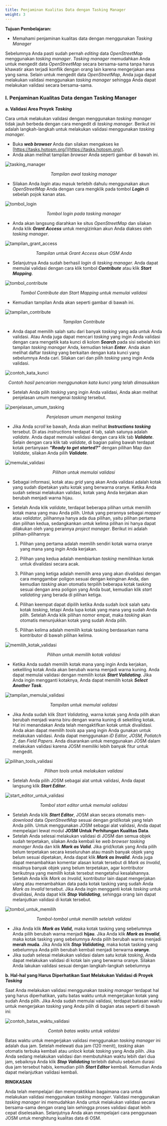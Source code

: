 ```yaml
---
title: Penjaminan Kualitas Data dengan Tasking Manager
weight: 3
---
```



**Tujuan Pembelajaran:**

*   Memahami penjaminan kualitas data dengan menggunakan _Tasking Manager_

Sebelumnya Anda pasti sudah pernah _editing_ data _OpenStreetMap_ menggunakan _tasking manager_. _Tasking manager_ memudahkan Anda untuk mengedit data _OpenStreetMap_ secara bersama-sama tanpa harus khawatir akan terjadi konflik dengan orang lain karena mengerjakan area yang sama. Selain untuk mengedit data _OpenStreetMap_, Anda juga dapat melakukan validasi menggunakan _tasking manager_ sehingga Anda dapat melakukan validasi secara bersama-sama.

### I. Penjaminan Kualitas Data dengan Tasking Manager

**a. Validasi Area Proyek _Tasking_**

Cara untuk melakukan validasi dengan menggunakan _tasking manager_ tidak jauh berbeda dengan cara mengedit di _tasking manager_. Berikut ini adalah langkah-langkah untuk melakukan validasi menggunakan _tasking manager._

*   Buka **_web browser_** Anda dan silakan mengakses ke [https://tasks.hotosm.org/](https://tasks.hotosm.org/).
*   Anda akan melihat tampilan _browser_ Anda seperti gambar di bawah ini.

![tasking_manager](/id/images/04-Data-Validation-and-Quality-Assurance/03-Penjaminan-Kualitas-Data-dengan-Tasking-Manager/0301_Tampilan_tasking_manager.png)
<p align="center"><i>Tampilan awal tasking manager</i><p align="center">

*   Silakan Anda _login_ atau masuk terlebih dahulu menggunakan akun _OpenStreetMap_ Anda  dengan cara mengklik pada tombol **_Login_** di sebelah pojok kanan atas.

![tombol_login](/id/images/04-Data-Validation-and-Quality-Assurance/03-Penjaminan-Kualitas-Data-dengan-Tasking-Manager/0302_Tombol_login_pada_tasking_manager.png)
<p align="center"><i>Tombol login pada tasking manager</i><p align="center">

*   Anda akan langsung diarahkan ke  situs _OpenStreetMap_ dan silakan Anda klik **_Grant Access_** untuk mengizinkan akun Anda diakses oleh _tasking manager_.

![tampilan_grant_access](/id/images/04-Data-Validation-and-Quality-Assurance/03-Penjaminan-Kualitas-Data-dengan-Tasking-Manager/0303_Tampilan_untuk_Grant_Access_akun_OSM_Anda.png)
<p align="center"><i>Tampilan untuk Grant Access akun OSM Anda</i><p align="center">

*   Selanjutnya Anda sudah berhasil _login_ di _tasking manager._ Anda dapat memulai validasi dengan cara klik tombol **_Contribute_** atau klik **_Start Mapping_**.

![tombol_contribute](/id/images/04-Data-Validation-and-Quality-Assurance/03-Penjaminan-Kualitas-Data-dengan-Tasking-Manager/0304_Tombol_Contribute_dan_Start_Mapping_untuk_memulai_validasi.png)
<p align="center"><i>Tombol Contribute dan Start Mapping untuk memulai validasi</i><p align="center">

*    Kemudian tampilan Anda akan seperti gambar di bawah ini.

![tampilan_contribute](/id/images/04-Data-Validation-and-Quality-Assurance/03-Penjaminan-Kualitas-Data-dengan-Tasking-Manager/0305_Tampilan_Contribute.png)
<p align="center"><i>Tampilan Contribute</i><p align="center">

*   Anda dapat memilih salah satu dari banyak _tasking_ yang ada untuk Anda validasi. Atau Anda juga dapat mencari _tasking_ yang ingin Anda validasi dengan cara mengetik kata kunci di kolom **_Search_** pada sisi sebelah kiri tampilan _tasking manager_ Anda, kemudian tekan **_Enter_**. Anda akan melihat daftar _tasking_ yang berkaitan dengan kata kunci yang sebelumnya Anda cari. Silakan cari dan pilih _tasking_ yang ingin Anda validasi.

![contoh_kata_kunci](/id/images/04-Data-Validation-and-Quality-Assurance/03-Penjaminan-Kualitas-Data-dengan-Tasking-Manager/0306_Contoh_hasil_pencarian_menggunakan_kata_kunci_yang_telah_dimasukkan.png)
<p align="center"><i>Contoh hasil pencarian menggunakan kata kunci yang telah dimasukkan</i><p align="center">

*   Setelah Anda pilih _tasking_ yang ingin Anda validasi, Anda akan melihat penjelasan umum mengenai _tasking_ tersebut.

![penjelasan_umum_tasking](/id/images/04-Data-Validation-and-Quality-Assurance/03-Penjaminan-Kualitas-Data-dengan-Tasking-Manager/0307_Penjelasan_umum_mengenai_tasking.png)
<p align="center"><i>Penjelasan umum mengenai tasking</i><p align="center">

*   Jika Anda _scroll_ ke bawah, Anda akan melihat **_Instructions tasking_** tersebut. Di atas _instructions_ terdapat 4 tab, salah satunya adalah _validate_. Anda dapat memulai validasi dengan cara klik tab **_Validate_**. Selain dengan cara klik tab _validate_, di bagian paling bawah terdapat kotak pertanyaan **_“Ready to get started?”_** dengan pilihan Map dan _Validate_, silakan Anda pilih  **_Validate_**.

![memulai_validasi](/id/images/04-Data-Validation-and-Quality-Assurance/03-Penjaminan-Kualitas-Data-dengan-Tasking-Manager/0308_Pilihan_untuk_memulai_validasi.png)
<p align="center"><i>Pilihan untuk memulai validasi</i><p align="center">


*   Sebagai informasi, kotak atau _grid_ yang akan Anda validasi adalah kotak yang sudah dipetakan yaitu kotak yang berwarna oranye. Ketika Anda sudah selesai melakukan validasi, kotak yang Anda kerjakan akan berubah menjadi warna hijau.

*   Setelah Anda klik *_validate_*, terdapat beberapa pilihan untuk memilih kotak mana yang mau Anda pilih. Untuk yang perannya sebagai _mapper_ atau _validator_, pilihannya hanya ada dua pilihan, yaitu pilihan pertama dan pilihan kedua, sedangkankan untuk kelima pilihan ini hanya dapat dilakukan oleh yang perannya _project manager_. Berikut ini adalah pilihan-pilihannya:

    1. Pilihan yang pertama adalah memilih sendiri kotak warna oranye yang mana yang ingin Anda kerjakan. 

    2. Pilihan yang kedua adalah membiarkan _tasking_ memilihkan kotak untuk divalidasi secara acak. 

    3. Pilihan yang ketiga adalah memilih area yang akan divalidasi dengan cara menggambar poligon sesuai dengan keinginan Anda, dan kemudian _tasking_ akan otomatis terpilih beberapa kotak tasking sesuai dengan area poligon yang Anda buat, kemudian klik _start validating_ yang berada di pilihan ketiga.

    4. Pilihan keempat dapat dipilih ketika Anda sudah _lock_ salah satu kotak _tasking_, tetapi Anda lupa kotak yang mana yang sudah Anda pilih. Setelah Anda klik pilihan nomor empat, maka _tasking_ akan otomatis menunjukkan kotak yang sudah Anda pilih.

    5. Pilihan kelima adalah memilih kotak tasking berdasarkan nama kontributor di bawah pilihan kelima.

![memilih_kotak_validasi](/id/images/04-Data-Validation-and-Quality-Assurance/03-Penjaminan-Kualitas-Data-dengan-Tasking-Manager/0309_Pilihan_untuk_memilih_kotak_validasi.png)
<p align="center"><i>Pilihan untuk memilih kotak validasi</i><p align="center">

*   Ketika Anda sudah memilih kotak mana yang ingin Anda kerjakan, sekeliling kotak Anda akan berubah warna menjadi warna kuning. Anda dapat memulai validasi dengan memilih kotak **_Start Validating_**. Jika Anda ingin mengganti kotaknya, Anda dapat memilih kotak **_Select Another Task_**.

![tampilan_memulai_validasi](/id/images/04-Data-Validation-and-Quality-Assurance/03-Penjaminan-Kualitas-Data-dengan-Tasking-Manager/0310_Tampilan_untuk_memulai_validasi.png)
<p align="center"><i>Tampilan untuk memulai validasi</i><p align="center">

*   Jika Anda sudah klik _Start Validating_, warna kotak yang Anda pilih akan berubah menjadi warna biru dengan warna kuning di sekeliling kotak. Hal ini menandakan Anda telah mengaktifkan kotak untuk divalidasi. Anda akan dapat memilih _tools_ apa yang ingin Anda gunakan untuk melakukan validasi. Anda dapat menggunakan _iD Editor, JOSM, Potlatch 2_, dan _Field Papers_. Anda disarankan untuk menggunakan JOSM dalam melakukan validasi karena JOSM memiliki lebih banyak fitur untuk mengedit.

![pilihan_tools_validasi](/id/images/04-Data-Validation-and-Quality-Assurance/03-Penjaminan-Kualitas-Data-dengan-Tasking-Manager/0311_Pilihan_tools_untuk_melakukan_validasi.png)
<p align="center"><i>Pilihan tools untuk melakukan validasi</i><p align="center">

*   Setelah Anda pilih JOSM sebagai alat untuk validasi, Anda dapat langsung klik **_Start Editor_**. 

![start_editor_untuk_validasi](/id/images/04-Data-Validation-and-Quality-Assurance/03-Penjaminan-Kualitas-Data-dengan-Tasking-Manager/0312_Tombol_start_editor_untuk_memulai_validasi.png)
<p align="center"><i>Tombol start editor untuk memulai validasi</i><p align="center">

*   Setelah Anda klik **_Start Editor_**, JOSM akan secara otomatis men-_download_ data _OpenStreetMap_ sesuai dengan _grid_/kotak yang telah Anda pilih. Untuk menggunakan JOSM sebagai alat validasi, Anda dapat mempelajari lewat modul **JOSM Untuk Perhitungan Kualitas Data**.
*   Setelah Anda selesai melakukan validasi di JOSM dan semua objek sudah terpetakan, silakan Anda kembali ke _web browser tasking manager_ Anda dan klik **_Mark as Valid_**. Jika grid/kotak yang Anda pilih belum terpetakan secara keseluruhan atau masih banyak objek yang belum sesuai dipetakan, Anda dapat klik **_Mark as Invalid_**. Anda juga dapat menambahkan komentar alasan kotak tersebut di _Mark as Invalid_, misalnya banyak objek yang belum terpetakan, agar kontributor berikutnya yang memilih kotak tersebut mengetahui kesalahannya. Setelah Anda klik _Mark as Invalid_, kontributor lain dapat mengerjakan ulang atau menambahkan data pada kotak tasking yang sudah Anda _Mark as Invalid_ tersebut. Jika Anda ingin mengganti kotak _tasking_ untuk divalidasi, Anda dapat klik **_Stop Validating_**, sehingga orang lain dapat melanjutkan validasi di kotak tersebut.

![tombol_untuk_memilih](/id/images/04-Data-Validation-and-Quality-Assurance/03-Penjaminan-Kualitas-Data-dengan-Tasking-Manager/0313_Tombol_tombol_untuk_memilih_setelah_validasi.png)
<p align="center"><i>Tombol-tombol untuk memilih setelah validasi</i><p align="center">

*   Jika Anda klik **_Mark as Valid,_** maka kotak tasking yang sebelumnya Anda pilih berubah warna menjadi **hijau**. Jika Anda klik **_Mark as Invalid_**, maka kotak tasking yang sebelumnya Anda pilih berubah warna menjadi **merah muda**. Jika Anda klik **_Stop Validating_**, maka kotak tasking yang sebelumnya Anda pilih berubah kembali menjadi berwarna **oranye**.
*   Jika sudah selesai melakukan validasi dalam satu kotak _tasking_, Anda dapat melakukan validasi di kotak lain yang berwarna oranye. Silakan Anda lakukan validasi sesuai dengan langkah-langkah sebelumnya 

**b. Hal-hal yang Harus Diperhatikan Saat Melakukan Validasi di Proyek _Tasking_**

Saat Anda melakukan validasi menggunakan _tasking manager_ terdapat hal yang harus diperhatikan, yaitu batas waktu untuk mengerjakan kotak yang sudah Anda pilih. Jika Anda sudah memulai validasi, terdapat batasan waktu untuk mengerjakan _tasking_ yang Anda pilih di bagian atas seperti di bawah ini:

![contoh_batas_waktu_validasi](/id/images/04-Data-Validation-and-Quality-Assurance/03-Penjaminan-Kualitas-Data-dengan-Tasking-Manager/0314_Contoh_batas_waktu_untuk_validasi.png)
<p align="center"><i>Contoh batas waktu untuk validasi</i><p align="center">

Batas waktu untuk mengerjakan validasi menggunakan _tasking manager_ ini adalah dua jam. Setelah melewati dua jam (120 menit), _tasking_ akan otomatis terbuka kembali atau _unlock_ kotak _tasking_ yang Anda pilih. Jika Anda sedang melakukan validasi dan membutuhkan waktu lebih dari dua jam, sebaiknya Anda klik **_Stop Validating_** terlebih dahulu sebelum durasi dua jam tersebut habis, kemudian pilih **_Start Editor_** kembali. Kemudian Anda dapat melanjutkan validasi kembali. 

**RINGKASAN**

Anda telah mempelajari dan mempraktikkan bagaimana cara untuk melakukan validasi menggunakan _tasking manager_. Validasi menggunakan _tasking manager_ ini memudahkan Anda untuk melakukan validasi secara bersama-sama dengan orang lain sehingga proses validasi dapat lebih cepat diselesaikan. Selanjutnya Anda akan mempelajari cara penggunaan JOSM untuk menghitung kualitas data di OSM.
